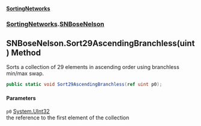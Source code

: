 #### [SortingNetworks](index.md 'index')
### [SortingNetworks](SortingNetworks.md 'SortingNetworks').[SNBoseNelson](SortingNetworks_SNBoseNelson.md 'SortingNetworks.SNBoseNelson')
## SNBoseNelson.Sort29AscendingBranchless(uint) Method
Sorts a collection of 29 elements in ascending order using branchless min/max swap.  
```csharp
public static void Sort29AscendingBranchless(ref uint p0);
```
#### Parameters
<a name='SortingNetworks_SNBoseNelson_Sort29AscendingBranchless(uint)_p0'></a>
`p0` [System.UInt32](https://docs.microsoft.com/en-us/dotnet/api/System.UInt32 'System.UInt32')  
the reference to the first element of the collection
  
